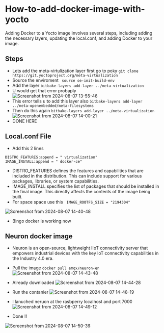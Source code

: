 # How-to-add-docker-image-with-yocto
Adding Docker to a Yocto image involves several steps, including adding the necessary layers, updating the local.conf, and adding Docker to your image.

## Steps
- Lets add the meta-virtulization layer first go to poky ```git clone https://git.yoctoproject.org/meta-virtualization```
- Source the enviroment ``` source oe-init-build-env```
- Add the layer ```bitbake-layers add-layer ../meta-virtualization```
- U would get that error probaply
![Screenshot from 2024-08-07 13-55-46](https://github.com/user-attachments/assets/9d3d211c-026c-4a7a-a28d-105f493499b4)
- This error tells u to add this layer also ```bitbake-layers add-layer ../meta-openembedded/meta-filesystems```
- Then do this again ```bitbake-layers add-layer ../meta-virtualization```
![Screenshot from 2024-08-07 14-00-21](https://github.com/user-attachments/assets/72e1892f-b541-44a2-8344-07ae39397906)
- DONE HERE

## Local.conf File
- Add this 2 lines
```
DISTRO_FEATURES:append = " virtualization"
IMAGE_INSTALL:append = " docker-ce"
```
- DISTRO_FEATURES defines the features and capabilities that are included in the distribution. This can include support for various packages, libraries, or system capabilities.
- IMAGE_INSTALL specifies the list of packages that should be installed in the final image. This directly affects the contents of the image being built.
- For space space use this ``` IMAGE_ROOTFS_SIZE = "2194304"```

![Screenshot from 2024-08-07 14-40-48](https://github.com/user-attachments/assets/6014ec38-83d1-4fbf-a54b-b03826361d8d)
- Bingo docker is working now
## Neuron docker image
- Neuron is an open-source, lightweight IIoT connectivity server that empowers industrial devices with the key IoT connectivity capabilities in the Industry 4.0 era.
- Pull the image ```docker pull emqx/neuron-en```
  ![Screenshot from 2024-08-07 14-43-48](https://github.com/user-attachments/assets/7c253704-eb48-4097-a532-eab38cd3d413)
- Already downloaded
![Screenshot from 2024-08-07 14-44-28](https://github.com/user-attachments/assets/8fb6585a-5960-4a31-aef8-79463bac09cf)
- Run the contanier
![Screenshot from 2024-08-07 14-48-19](https://github.com/user-attachments/assets/276edddf-0fb7-4588-9e51-7f74e3a112e4)
- I lanuched neruon at the rasbperry localhost and port 7000
![Screenshot from 2024-08-07 14-49-12](https://github.com/user-attachments/assets/84d37324-3aee-48bc-9555-387674ddd44b)

- Done !!

 ![Screenshot from 2024-08-07 14-50-36](https://github.com/user-attachments/assets/d3776f34-6722-4321-bee4-082d06c3dd1e)




